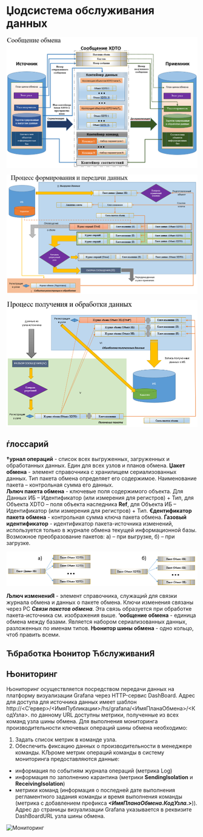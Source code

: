 # Џодсистема обслуживания данных

![XDTO обмен](images/XDTOОбмен.png)

![Формирование и передача](images/ФормированиеИПередача.png)

![Получение и обработка](images/ПолучениеИОбработка.png)

## ѓлоссарий

**†урнал операций** - список всех выгруженных, загруженных и обработанных данных. Един для всех узлов и планов обмена.
**Џакет обмена** - элемент справочника с хранилищем сериализованных данных. Тип пакета обмена определяет его содержимое. Наименование пакета – контрольная сумма его данных.	
**Љлюч пакета обмена** - ключевые поля содержимого объекта. Для Данных ИБ – Идентификатор (или измерения для регистров) + Тип, для Объекта XDTO – поля объекта наследника **Ref**, для Объекта ИБ – Идентификатор (или измерения для регистров) + Тип.
**€дентификатор пакета обмена** - контрольная сумма ключа пакета обмена.
**Ѓазовый идентификатор** - идентификатор пакета-источника изменений, используется только в журнале обмена текущей информационной базы. Возможное преобразование пакетов: а) – при выгрузке, б) – при загрузке.

![‘вЯзи пакетов](images/СвязиПакетов.png)

**Љлюч изменениЯ** - элемент справочника, служащий для связки журнала обмена и данных о пакете обмена. Ключи изменения связаны через РС ***Связи пакетов обмена***. Эта связь образуется при обработке пакета-источника см. изображения выше.
**‘ообщение обмена** - единица обмена между базами. Является набором сериализованных данных, разложенных по именам типов. 
**Њонитор шины обмена** - одно кольцо, чтоб править всеми.

## Ћбработка Њонитор ЋбслуживаниЯ

## Њониторинг

Њониторинг осуществляется посредством передачи данных на платформу визуализации Grafana через HTTP-сервис DashBoard. Адрес для доступа для источника данных имеет шаблон http://<С‘ервер>/<ИмяПубликации>/hs/grafana/<ИмяПланаОбмена>/<КодУзла>. 
по данному URL доступны метрики, полученные из всех команд узла шины обмена.  Для выполнения мониторинга производительности ключевых операций шины обмена необходимо: 
1.	Задать список метрик в команде узла.								  
2.	Обеспечить фиксацию данных о производительности в менеджере команды.
КЉроме метрик операций команды в систему мониторинга предоставляются данные: 
 - информация по событиям журнала операций (метрика Log) 
 - информация по заполнению карантина (метрики **SendingIsolation** и **ReceivingIsolation**)
 - метрики команд (информация о последней дате выполнения регламентного задания команды и время выполнения команды (метрика с добавлением префикса ***<ИмяПланаОбмена.КодУзла.>***)). 
Адрес до страницы визуализации Grafana указывается в реквизите DashBoardURL узла шины обмена.

![Мониторинг](images/Њониторинг.png)

